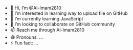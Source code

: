 - 👋 Hi, I’m @Al-Imam2810
- 👀 I’m interested in learning way to upload file on GitHub
- 🌱 I’m currently learning JavaScript 
- 💞️ I’m looking to collaborate on GitHub community 
- 📫 Reach me through Al-Imam2810
- 😄 Pronouns: ...
- ⚡ Fun fact: ...

<!---
Al-Imam2810/Al-Imam2810 is a ✨ special ✨ repository because its `README.md` (this file) appears on your GitHub profile.
You can click the Preview link to take a look at your changes.
--->
